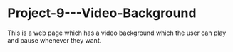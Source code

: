 # Project-9---Video-Background

This is a web page which has a video background which the user can play and pause whenever they want.
